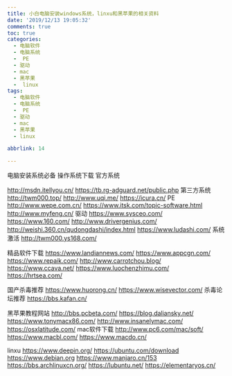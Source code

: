 ```yaml
---
title: 小白电脑安装windows系统，linxu和黑苹果的相关资料
date: '2019/12/13 19:05:32'
comments: true
toc: true
categories:
  - 电脑软件
  - 电脑系统
  -  PE
  - 驱动
  - mac
  - 黑苹果
  -  linux
tags:
  - 电脑软件
  - 电脑系统
  -  PE
  - 驱动
  - mac
  - 黑苹果
  - linux

abbrlink: 14

---
```

电脑安装系统必备
操作系统下载
官方系统

<!-- more -->

http://msdn.itellyou.cn/
https://tb.rg-adguard.net/public.php
第三方系统
http://twm000.top/
http://www.uqi.me/
https://icura.cn/
PE
http://www.wepe.com.cn/
https://www.itsk.com/topic-software.html
http://www.myfeng.cn/
驱动
https://www.sysceo.com/
https://www.160.com/
http://www.drivergenius.com/
http://weishi.360.cn/qudongdashi/index.html
https://www.ludashi.com/
系统激活
http://twm000.ys168.com/

精品软件下载
https://www.landiannews.com/
https://www.appcgn.com/
https://www.repaik.com/
http://www.carrotchou.blog/
https://www.ccava.net/
https://www.luochenzhimu.com/
https://hrtsea.com/

国产杀毒推荐
https://www.huorong.cn/
https://www.wisevector.com/
杀毒论坛推荐
https://bbs.kafan.cn/

黑苹果教程网站
http://bbs.pcbeta.com/
https://blog.daliansky.net/
https://www.tonymacx86.com/
http://www.insanelymac.com/
https://osxlatitude.com/
 mac软件下载
 http://www.pc6.com/mac/soft/
 https://www.macbl.com/
 https://www.macdo.cn/

linxu
https://www.deepin.org/
https://ubuntu.com/download
https://www.debian.org
https://www.manjaro.cn/153
https://bbs.archlinuxcn.org/
https://lubuntu.net/
https://elementaryos.cn/